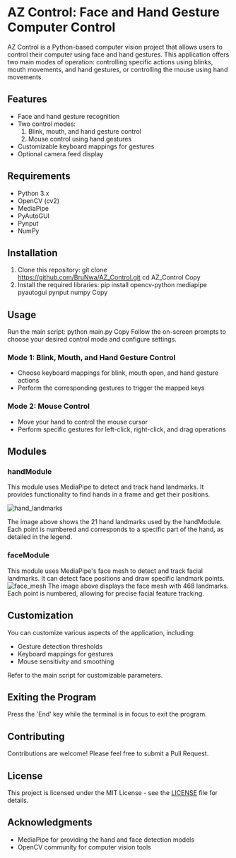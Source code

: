 # AZ Control: Face and Hand Gesture Computer Control

AZ Control is a Python-based computer vision project that allows users to control their computer using face and hand gestures. This application offers two main modes of operation: controlling specific actions using blinks, mouth movements, and hand gestures, or controlling the mouse using hand movements.

## Features

- Face and hand gesture recognition
- Two control modes:
  1. Blink, mouth, and hand gesture control
  2. Mouse control using hand gestures
- Customizable keyboard mappings for gestures
- Optional camera feed display

## Requirements

- Python 3.x
- OpenCV (cv2)
- MediaPipe
- PyAutoGUI
- Pynput
- NumPy

## Installation

1. Clone this repository:
git clone https://github.com/BruNwa/AZ_Control.git
cd AZ_Control
Copy
2. Install the required libraries:
pip install opencv-python mediapipe pyautogui pynput numpy
Copy
## Usage

Run the main script:
python main.py
Copy
Follow the on-screen prompts to choose your desired control mode and configure settings.

### Mode 1: Blink, Mouth, and Hand Gesture Control

- Choose keyboard mappings for blink, mouth open, and hand gesture actions
- Perform the corresponding gestures to trigger the mapped keys

### Mode 2: Mouse Control

- Move your hand to control the mouse cursor
- Perform specific gestures for left-click, right-click, and drag operations

## Modules

### handModule

This module uses MediaPipe to detect and track hand landmarks. It provides functionality to find hands in a frame and get their positions.

![hand_landmarks](https://github.com/user-attachments/assets/26fab3e3-0da3-4734-98a4-f580d91a9f65)

The image above shows the 21 hand landmarks used by the handModule. Each point is numbered and corresponds to a specific part of the hand, as detailed in the legend.

### faceModule

This module uses MediaPipe's face mesh to detect and track facial landmarks. It can detect face positions and draw specific landmark points.
![face_mesh](https://github.com/user-attachments/assets/f04667de-88ef-49dc-9750-e75bac89531c)
The image above displays the face mesh with 468 landmarks. Each point is numbered, allowing for precise facial feature tracking.

## Customization

You can customize various aspects of the application, including:

- Gesture detection thresholds
- Keyboard mappings for gestures
- Mouse sensitivity and smoothing

Refer to the main script for customizable parameters.

## Exiting the Program

Press the 'End' key while the terminal is in focus to exit the program.

## Contributing

Contributions are welcome! Please feel free to submit a Pull Request.

## License

This project is licensed under the MIT License - see the [LICENSE](LICENSE) file for details.

## Acknowledgments

- MediaPipe for providing the hand and face detection models
- OpenCV community for computer vision tools

